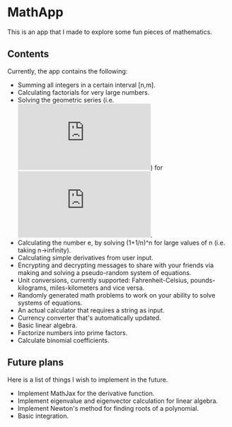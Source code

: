 # MathApp
This is an app that I made to explore some fun pieces of mathematics.
## Contents
Currently, the app contains the following:
- Summing all integers in a certain interval [n,m].
- Calculating factorials for very large numbers.
- Solving the geometric series (i.e. ![equation](https://latex.codecogs.com/gif.latex?1&plus;x&plus;x%5E2&plus;x%5E3&plus;...)) for ![equation](https://latex.codecogs.com/gif.latex?x%5Cin%28-1%2C1%29).
- Calculating the number e, by solving (1+1/n)^n for large values of n (i.e. taking n->infinity).
- Calculating simple derivatives from user input.
- Encrypting and decrypting messages to share with your friends via making and solving a pseudo-random system of equations.
- Unit conversions, currently supported: Fahrenheit-Celsius, pounds-kilograms, miles-kilometers and vice versa.
- Randomly generated math problems to work on your ability to solve systems of equations.
- An actual calculator that requires a string as input.
- Currency converter that's automatically updated.
- Basic linear algebra.
- Factorize numbers into prime factors.
- Calculate binomial coefficients.
## Future plans
Here is a list of things I wish to implement in the future.
- Implement MathJax for the derivative function.
- Implement eigenvalue and eigenvector calculation for linear algebra.
- Implement Newton's method for finding roots of a polynomial.
- Basic integration.

